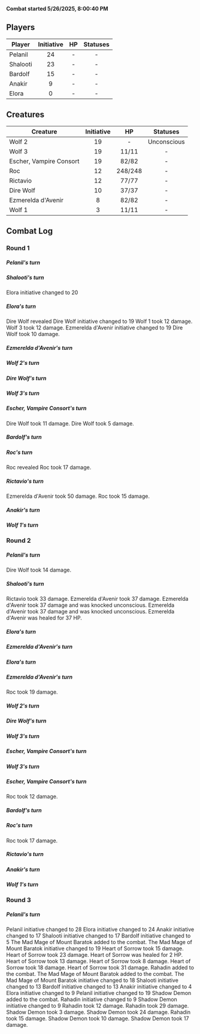 **Combat started 5/26/2025, 8:00:40 PM**


## Players
| Player | Initiative | HP | Statuses |
| --- | :-: | :-: | :-: |
| Pelanil | 24 | - | - |
| Shalooti | 23 | - | - |
| Bardolf | 15 | - | - |
| Anakir | 9 | - | - |
| Elora | 0 | - | - |
## Creatures
| Creature                | Initiative |   HP    |  Statuses   |
| ----------------------- | :--------: | :-----: | :---------: |
| Wolf 2                  |     19     |    -    | Unconscious |
| Wolf 3                  |     19     |  11/11  |      -      |
| Escher, Vampire Consort |     19     |  82/82  |      -      |
| Roc                     |     12     | 248/248 |      -      |
| Rictavio                |     12     |  77/77  |      -      |
| Dire Wolf               |     10     |  37/37  |      -      |
| Ezmerelda d'Avenir      |     8      |  82/82  |      -      |
| Wolf 1                  |     3      |  11/11  |      -      |


## Combat Log

### Round 1

##### Pelanil's turn
##### Shalooti's turn
Elora initiative changed to 20
##### Elora's turn
Dire Wolf revealed
Dire Wolf initiative changed to 19
Wolf 1 took 12 damage.
Wolf 3 took 12 damage.
Ezmerelda d'Avenir initiative changed to 19
Dire Wolf took 10 damage.
##### Ezmerelda d'Avenir's turn
##### Wolf 2's turn
##### Dire Wolf's turn
##### Wolf 3's turn
##### Escher, Vampire Consort's turn
Dire Wolf took 11 damage.
Dire Wolf took 5 damage.
##### Bardolf's turn
##### Roc's turn
Roc revealed
Roc took 17 damage.
##### Rictavio's turn
Ezmerelda d'Avenir took 50 damage.
Roc took 15 damage.
##### Anakir's turn
##### Wolf 1's turn
### Round 2
##### Pelanil's turn
Dire Wolf took 14 damage.
##### Shalooti's turn
Rictavio took 33 damage.
Ezmerelda d'Avenir took 37 damage.
Ezmerelda d'Avenir took 37 damage and was knocked unconscious.
Ezmerelda d'Avenir took 37 damage and was knocked unconscious.
Ezmerelda d'Avenir was healed for 37 HP.
##### Elora's turn
##### Ezmerelda d'Avenir's turn
##### Elora's turn
##### Ezmerelda d'Avenir's turn
Roc took 19 damage.
##### Wolf 2's turn
##### Dire Wolf's turn
##### Wolf 3's turn
##### Escher, Vampire Consort's turn
##### Wolf 3's turn
##### Escher, Vampire Consort's turn
Roc took 12 damage.
##### Bardolf's turn
##### Roc's turn
Roc took 17 damage.
##### Rictavio's turn
##### Anakir's turn
##### Wolf 1's turn
### Round 3
##### Pelanil's turn
Pelanil initiative changed to 28
Elora initiative changed to 24
Anakir initiative changed to 17
Shalooti initiative changed to 17
Bardolf initiative changed to 5
The Mad Mage of Mount Baratok added to the combat.
The Mad Mage of Mount Baratok initiative changed to 19
Heart of Sorrow took 15 damage.
Heart of Sorrow took 23 damage.
Heart of Sorrow was healed for 2 HP.
Heart of Sorrow took 13 damage.
Heart of Sorrow took 8 damage.
Heart of Sorrow took 18 damage.
Heart of Sorrow took 31 damage.
Rahadin added to the combat.
The Mad Mage of Mount Baratok added to the combat.
The Mad Mage of Mount Baratok initiative changed to 18
Shalooti initiative changed to 13
Bardolf initiative changed to 13
Anakir initiative changed to 4
Elora initiative changed to 9
Pelanil initiative changed to 19
Shadow Demon added to the combat.
Rahadin initiative changed to 9
Shadow Demon initiative changed to 9
Rahadin took 12 damage.
Rahadin took 29 damage.
Shadow Demon took 3 damage.
Shadow Demon took 24 damage.
Rahadin took 15 damage.
Shadow Demon took 10 damage.
Shadow Demon took 17 damage.
